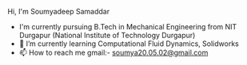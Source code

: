 Hi, I'm Soumyadeep Samaddar
- I'm currently pursuing B.Tech in Mechanical Engineering from NIT Durgapur (National Institute of Technology Durgapur)
- 🌱 I’m currently learning Computational Fluid Dynamics, Solidworks
- 📫 How to reach me gmail:- soumya20.05.02@gmail.com

<!---
Samaddar2002/Samaddar2002 is a ✨ special ✨ repository because its `README.md` (this file) appears on your GitHub profile.
You can click the Preview link to take a look at your changes.
--->
